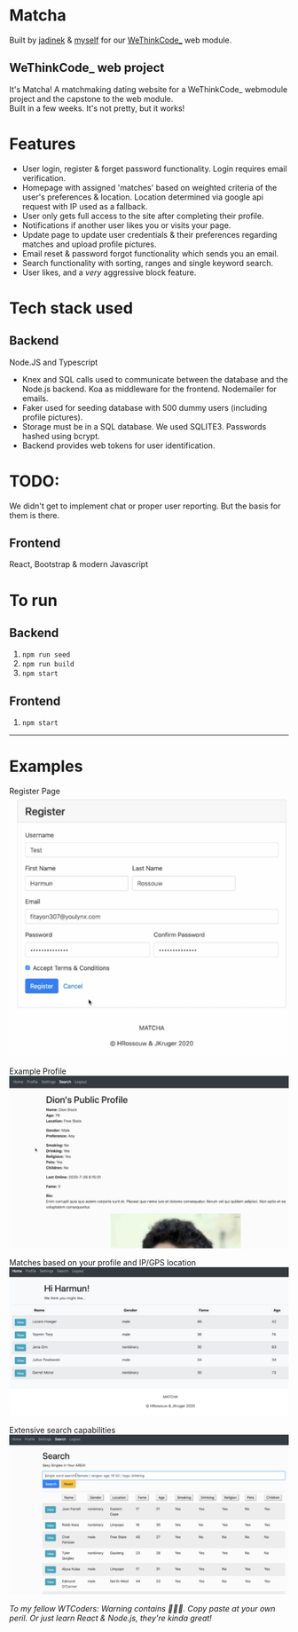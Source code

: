 # Matcha 
Built by [jadinek](https://github.com/jadinek) & [myself](https://github.com/HRossouw42) for our [WeThinkCode_](https://www.wethinkcode.co.za/) web module.

## WeThinkCode_ web project
It's Matcha! A matchmaking dating website for a WeThinkCode_ webmodule project and the capstone to the web module.  
Built in a few weeks. It's not pretty, but it works!

# Features
- User login, register & forget password functionality. Login requires email verification.
- Homepage with assigned 'matches' based on weighted criteria of the user's preferences & location. Location determined via google api request with IP used as a fallback.
- User only gets full access to the site after completing their profile.
- Notifications if another user likes you or visits your page.
- Update page to update user credentials & their preferences regarding matches and upload profile pictures.
- Email reset & password forgot functionality which sends you an email.
- Search functionality with sorting, ranges and single keyword search.
- User likes, and a *very* aggressive block feature.

# Tech stack used
## Backend
Node.JS and Typescript

- Knex and SQL calls used to communicate between the database and the Node.js backend. Koa as middleware for the frontend. Nodemailer for emails.
- Faker used for seeding database with 500 dummy users (including profile pictures).
- Storage must be in a SQL database. We used SQLITE3. Passwords hashed using bcrypt.
- Backend provides web tokens for user identification.

# TODO:
We didn't get to implement chat or proper user reporting. But the basis for them is there.

## Frontend
React, Bootstrap & modern Javascript

# To run
## Backend
1. `npm run seed`
1. `npm run build`
2. `npm start`

## Frontend
1. `npm start`  

--- 

# Examples

Register Page
![Register Page](https://github.com/HRossouw42/WTC_Matcha2/blob/master/image_register.jpg)

Example Profile
![Example Profile](https://github.com/HRossouw42/WTC_Matcha2/blob/master/image_publicProfile.jpg)

Matches based on your profile and IP/GPS location
![Matches](https://github.com/HRossouw42/WTC_Matcha2/blob/master/image_matches.jpg)

Extensive search capabilities 
![Search](https://github.com/HRossouw42/WTC_Matcha2/blob/master/image_search.jpg)


*To my fellow WTCoders:
Warning contains 🐞🐞🐞. Copy paste at your own peril. Or just learn React & Node.js, they're kinda great!*
